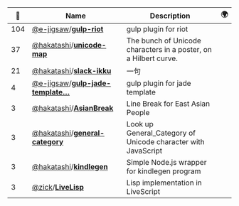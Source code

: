 |:star2: | Name | Description | 🌍|
|---|---|---|---|
|104|[@e-jigsaw](https://github.com/e-jigsaw)/[**gulp-riot**](https://github.com/e-jigsaw/gulp-riot)|gulp plugin for riot||
|37|[@hakatashi](https://github.com/hakatashi)/[**unicode-map**](https://github.com/hakatashi/unicode-map)|The bunch of Unicode characters in a poster, on a Hilbert curve.||
|21|[@hakatashi](https://github.com/hakatashi)/[**slack-ikku**](https://github.com/hakatashi/slack-ikku)|一句||
|4|[@e-jigsaw](https://github.com/e-jigsaw)/[**gulp-jade-template…**](https://github.com/e-jigsaw/gulp-jade-template)|gulp plugin for jade template||
|3|[@hakatashi](https://github.com/hakatashi)/[**AsianBreak**](https://github.com/hakatashi/AsianBreak)|Line Break for East Asian People||
|3|[@hakatashi](https://github.com/hakatashi)/[**general-category**](https://github.com/hakatashi/general-category)|Look up General_Category of Unicode character with JavaScript||
|3|[@hakatashi](https://github.com/hakatashi)/[**kindlegen**](https://github.com/hakatashi/kindlegen)|Simple Node.js wrapper for kindlegen program||
|3|[@zick](https://github.com/zick)/[**LiveLisp**](https://github.com/zick/LiveLisp)|Lisp implementation in LiveScript||

